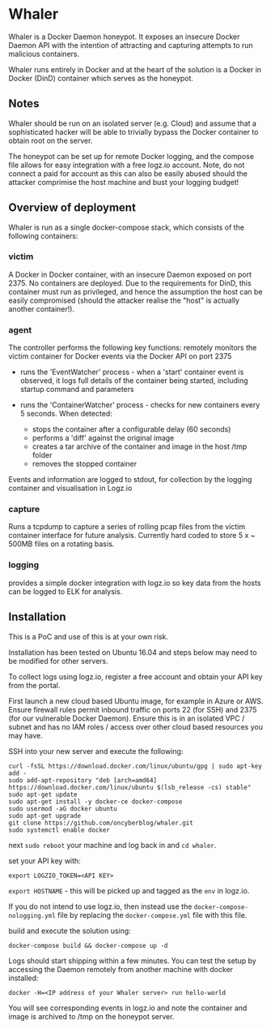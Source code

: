 # Whaler

Whaler is a Docker Daemon honeypot. It exposes an insecure Docker Daemon API with the intention of attracting and capturing attempts to run malicious containers.

Whaler runs entirely in Docker and at the heart of the solution is a Docker in Docker (DinD) container which serves as the honeypot.

## Notes

Whaler should be run on an isolated server (e.g. Cloud) and assume that a sophisticated hacker will be able to trivially bypass the Docker container to obtain root on the server.

The honeypot can be set up for remote Docker logging, and the compose file allows for easy integration with a free logz.io account. Note, do not connect a paid for account as this can also be easily abused should the attacker comprimise the host machine and bust your logging budget!

## Overview of deployment

Whaler is run as a single docker-compose stack, which consists of the following containers:

### victim
A Docker in Docker container, with an insecure Daemon exposed on port 2375. No containers are deployed. Due to the requirements for DinD, this container must run as privileged, and hence the assumption the host can be easily compromised (should the attacker realise the "host" is actually another container!). 

### agent 
The controller performs the following key functions:
remotely monitors the victim container for Docker events via the Docker API on port 2375
 - runs the 'EventWatcher' process - when a 'start' container event is observed, it logs full details of the container being started, including startup command and parameters
 - runs the 'ContainerWatcher' process - checks for new containers every 5 seconds. When detected:

    - stops the container after a configurable delay (60 seconds)
    - performs a 'diff' against the original image
    - creates a tar archive of the container and image in the host /tmp folder
    - removes the stopped container

 Events and information are logged to stdout, for collection by the logging container and visualisation in Logz.io 

### capture
Runs a tcpdump to capture a series of rolling pcap files from the victim container interface for future analysis. Currently hard coded to store 5 x ~ 500MB files on a rotating basis.


### logging
provides a simple docker integration with logz.io so key data from the hosts can be logged to ELK for analysis.

## Installation
This is a PoC and use of this is at your own risk.

Installation has been tested on Ubuntu 16.04 and steps below may need to be modified for other servers.

To collect logs using logz.io, register a free account and obtain your API key from the portal.

First launch a new cloud based Ubuntu image, for example in Azure or AWS. Ensure firewall rules permit inbound traffic on ports 22 (for SSH) and 2375 (for our vulnerable Docker Daemon). Ensure this is in an isolated VPC / subnet and has no IAM roles / access over other cloud based resources you may have.

SSH into your new server and execute the following:

```
curl -fsSL https://download.docker.com/linux/ubuntu/gpg | sudo apt-key add -
sudo add-apt-repository "deb [arch=amd64] https://download.docker.com/linux/ubuntu $(lsb_release -cs) stable"
sudo apt-get update
sudo apt-get install -y docker-ce docker-compose
sudo usermod -aG docker ubuntu
sudo apt-get upgrade
git clone https://github.com/oncyberblog/whaler.git
sudo systemctl enable docker
```

next `sudo reboot` your machine and log back in and `cd whaler`.

set your API key with: 

```
export LOGZIO_TOKEN=<API KEY>
```

`export HOSTNAME` - this will be picked up and tagged as the `env` in logz.io.

If you do not intend to use logz.io, then instead use the `docker-compose-nologging.yml` file by replacing the `docker-compose.yml` file with this file.

build and execute the solution using:

```
docker-compose build && docker-compose up -d
```

Logs should start shipping within a few minutes. You can test the setup by accessing the Daemon remotely from another machine with docker installed:

```
docker -H=<IP address of your Whaler server> run hello-world
```

You will see corresponding events in logz.io and note the container and image is archived to /tmp on the honeypot server.

